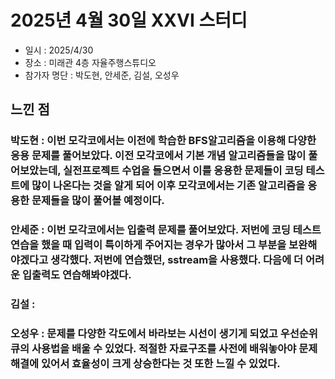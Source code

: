 # 2025년 4월 30일 XXVI 스터디

- 일시 : 2025/4/30
- 장소 : 미래관 4층 자율주행스튜디오
- 참가자 명단 : 박도현, 안세준, 김설, 오성우

## 느낀 점

### 박도현 : 이번 모각코에서는 이전에 학습한 BFS알고리즘을 이용해 다양한 응용 문제를 풀어보았다. 이전 모각코에서 기본 개념 알고리즘들을 많이 풀어보았는데, 실전프로젝트 수업을 들으면서 이를 응용한 문제들이 코딩 테스트에 많이 나온다는 것을 알게 되어 이후 모각코에서는 기존 알고리즘을 응용한 문제들을 많이 풀어볼 예정이다.

### 안세준 : 이번 모각코에서는 입출력 문제를 풀어보았다. 저번에 코딩 테스트 연습을 했을 때 입력이 특이하게 주어지는 경우가 많아서 그 부분을 보완해야겠다고 생각했다. 저번에 연습했던, sstream을 사용했다. 다음에 더 어려운 입출력도 연습해봐야겠다.

### 김설 : 

### 오성우 : 문제를 다양한 각도에서 바라보는 시선이 생기게 되었고 우선순위 큐의 사용법을 배울 수 있었다. 적절한 자료구조를 사전에 배워놓아야 문제 해결에 있어서 효율성이 크게 상승한다는 것 또한 느낄 수 있었다.
